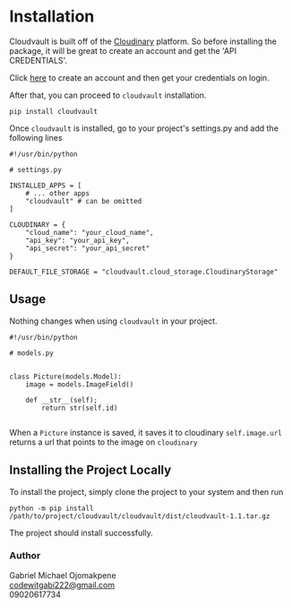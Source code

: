 # Installation

Cloudvault is built off of the [Cloudinary](https://cloudinary.com/) platform. So before installing the package, it will be great to create an account and get the 'API CREDENTIALS'.

Click [here](https://cloudinary.com/users/register_free) to create an account and then get your credentials on login.

After that, you can proceed to `cloudvault` installation.

```
pip install cloudvault
```

Once `cloudvault` is installed, go to your project's settings.py and add the following lines

```
#!/usr/bin/python

# settings.py

INSTALLED_APPS = [
    # ... other apps
    "cloudvault" # can be omitted
]

CLOUDINARY = {
    "cloud_name": "your_cloud_name",
    "api_key": "your_api_key",
    "api_secret": "your_api_secret"
}

DEFAULT_FILE_STORAGE = "cloudvault.cloud_storage.CloudinaryStorage"

```

## Usage
Nothing changes when using `cloudvault` in your project.

```
#!/usr/bin/python

# models.py


class Picture(models.Model):
    image = models.ImageField()

    def __str__(self);
        return str(self.id)


```

When a `Picture` instance is saved, it saves it to cloudinary `self.image.url` returns a url that points to the image on `cloudinary`


## Installing the Project Locally

To install the project, simply clone the project to your system and then run

```
python -m pip install /path/to/project/cloudvault/cloudvault/dist/cloudvault-1.1.tar.gz
```

The project should install successfully.

### Author
Gabriel Michael Ojomakpene\
codewitgabi222@gmail.com\
09020617734
